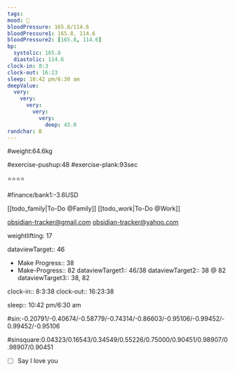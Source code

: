 ```yaml
---
tags:
mood: 🙂
bloodPressure: 165.8/114.6
bloodPressure1: 165.8, 114.6
bloodPressure2: [165.8, 114.6]
bp:
  systolic: 165.8
  diastolic: 114.6
clock-in: 8:3
clock-out: 16:23
sleep: 10:42 pm/6:30 am
deepValue:
  very:
    very:
      very:
        very:
          very:
            deep: 43.0
randchar: B
---
```


#weight:64.6kg

#exercise-pushup:48
#exercise-plank:93sec

⭐⭐⭐⭐

#finance/bank1:-3.6USD

[[todo_family|To-Do @Family]]
[[todo_work|To-Do @Work]]

obsidian-tracker@gmail.com
obsidian-tracker@yahoo.com

weightlifting: 17

dataviewTarget:: 46

- Make Progress:: 38
- Make-Progress:: 82
  dataviewTarget1:: 46/38
  dataviewTarget2:: 38 @ 82
  dataviewTarget3:: 38, 82

clock-in:: 8:3:38
clock-out:: 16:23:38

sleep:: 10:42 pm/6:30 am

#sin:-0.20791/-0.40674/-0.58779/-0.74314/-0.86603/-0.95106/-0.99452/-0.99452/-0.95106

#sinsquare:0.04323/0.16543/0.34549/0.55226/0.75000/0.90451/0.98907/0.98907/0.90451

- [ ] Say I love you
